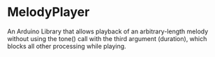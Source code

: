 # MelodyPlayer
An Arduino Library that allows playback of an arbitrary-length melody without using the tone() call with the third argument (duration), which blocks all other processing while playing.
